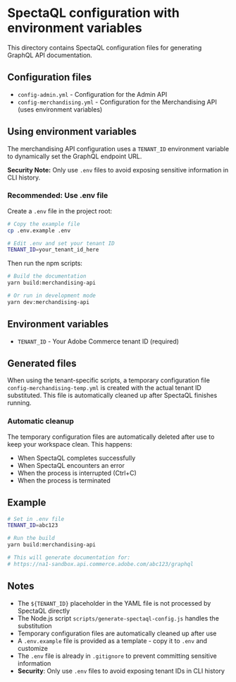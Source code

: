 # SpectaQL configuration with environment variables

This directory contains SpectaQL configuration files for generating GraphQL API documentation.

## Configuration files

- `config-admin.yml` - Configuration for the Admin API
- `config-merchandising.yml` - Configuration for the Merchandising API (uses environment variables)

## Using environment variables

The merchandising API configuration uses a `TENANT_ID` environment variable to dynamically set the GraphQL endpoint URL.

**Security Note:** Only use `.env` files to avoid exposing sensitive information in CLI history.

### Recommended: Use .env file

Create a `.env` file in the project root:

```bash
# Copy the example file
cp .env.example .env

# Edit .env and set your tenant ID
TENANT_ID=your_tenant_id_here
```

Then run the npm scripts:

```bash
# Build the documentation
yarn build:merchandising-api

# Or run in development mode
yarn dev:merchandising-api
```

## Environment variables

- `TENANT_ID` - Your Adobe Commerce tenant ID (required)

## Generated files

When using the tenant-specific scripts, a temporary configuration file `config-merchandising-temp.yml` is created with the actual tenant ID substituted. This file is automatically cleaned up after SpectaQL finishes running.

### Automatic cleanup

The temporary configuration files are automatically deleted after use to keep your workspace clean. This happens:

- When SpectaQL completes successfully
- When SpectaQL encounters an error
- When the process is interrupted (Ctrl+C)
- When the process is terminated

## Example

```bash
# Set in .env file
TENANT_ID=abc123

# Run the build
yarn build:merchandising-api

# This will generate documentation for:
# https://na1-sandbox.api.commerce.adobe.com/abc123/graphql
```

## Notes

- The `${TENANT_ID}` placeholder in the YAML file is not processed by SpectaQL directly
- The Node.js script `scripts/generate-spectaql-config.js` handles the substitution
- Temporary configuration files are automatically cleaned up after use
- A `.env.example` file is provided as a template - copy it to `.env` and customize
- The `.env` file is already in `.gitignore` to prevent committing sensitive information
- **Security**: Only use `.env` files to avoid exposing tenant IDs in CLI history
